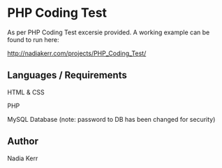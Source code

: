 # PHP Coding Test

As per PHP Coding Test excersie provided. A working example can be found to run here: 

http://nadiakerr.com/projects/PHP_Coding_Test/

## Languages / Requirements

HTML & CSS

PHP

MySQL Database  (note: password to DB has been changed for security)

## Author

Nadia Kerr


